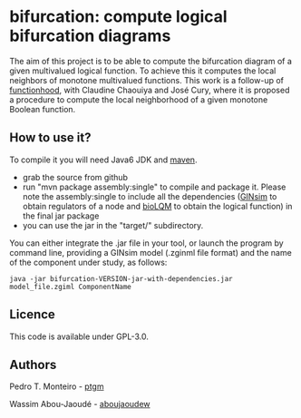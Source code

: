bifurcation: compute logical bifurcation diagrams
=================================================

The aim of this project is to be able to compute the bifurcation diagram of a given multivalued logical function. To achieve this it computes the local neighbors of monotone multivalued functions.
This work is a follow-up of [functionhood](https://github.com/ptgm/functionhood), with Claudine Chaouiya and José Cury, where it is proposed a procedure to compute the local neighborhood of a given monotone Boolean function.

How to use it?
--------------

To compile it you will need Java6 JDK and [maven](http://maven.apache.org/).

* grab the source from github
* run "mvn package assembly:single" to compile and package it. Please note the assembly:single to include all the dependencies ([GINsim](http://ginsim.org) to obtain regulators of a node and [bioLQM](http://github.com/colomoto/biolqm) to obtain the logical function) in the final jar package
* you can use the jar in the "target/" subdirectory.

You can either integrate the .jar file in your tool, or launch the program by command line, providing a GINsim model (.zginml file format) and the name of the component under study, as follows:

    java -jar bifurcation-VERSION-jar-with-dependencies.jar model_file.zgiml ComponentName

Licence
-------

This code is available under GPL-3.0.


Authors
-------

Pedro T. Monteiro - [ptgm](https://github.com/ptgm)

Wassim Abou-Jaoudé - [aboujaoudew](https://github.com/aboujaoudew)
